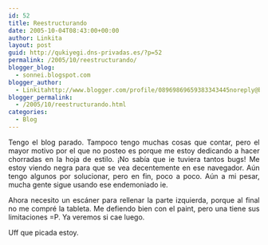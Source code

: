 ```yaml
---
id: 52
title: Reestructurando
date: 2005-10-04T08:43:00+00:00
author: Linkita
layout: post
guid: http://qukiyegi.dns-privadas.es/?p=52
permalink: /2005/10/reestructurando/
blogger_blog:
  - sonnei.blogspot.com
blogger_author:
  - Linkitahttp://www.blogger.com/profile/08969869659383343445noreply@blogger.com
blogger_permalink:
  - /2005/10/reestructurando.html
categories:
  - Blog
---
```

<div style="text-align: justify;">
  Tengo el blog parado. Tampoco tengo muchas cosas que contar, pero el mayor motivo por el que no posteo es porque me estoy dedicando a hacer chorradas en la hoja de estilo. ¡No sabía que ie tuviera tantos bugs! Me estoy viendo negra para que se vea decentemente en ese navegador. Aún tengo algunos por solucionar, pero en fin, poco a poco. Aún a mi pesar, mucha gente sigue usando ese endemoniado ie.</p> 
  
  <p>
    Ahora necesito un escáner para rellenar la parte izquierda, porque al final no me compré la tableta. Me defiendo bien con el paint, pero una tiene sus limitaciones =P. Ya veremos si cae luego.
  </p>
  
  <p>
    Uff que picada estoy.</div>